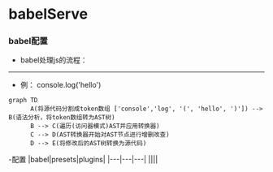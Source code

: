 # babelServe
### babel配置

- babel处理js的流程：
***
  - 例： console.log('hello')
 ```
 graph TD
       A(将源代码分割成token数组 ['console','log', '(', 'hello', ')']) --> B(语法分析，将token数组转为AST树)
       B --> C(遍历(访问器模式)AST并应用转换器)
       C --> D(AST转换器开始对AST节点进行增删改查)
       D --> E(将修改后的AST树转换为源代码)
```
-配置
|babel|presets|plugins|
|---|---|---|
||||
